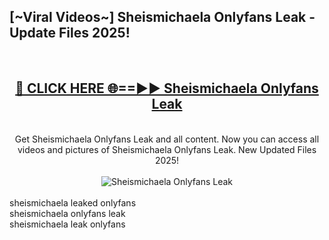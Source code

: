 <h2>[~Viral Videos~] Sheismichaela Onlyfans Leak - Update Files 2025!</h2>
<br>
<div align="center">
<h2><a href="https://betterlinks.top/A2PfLJ" rel="nofollow">🔴 CLICK HERE 🌐==►► Sheismichaela Onlyfans Leak</a></h2>
<br>
Get Sheismichaela Onlyfans Leak and all content. Now you can access all videos and pictures of Sheismichaela Onlyfans Leak. New Updated Files 2025!
<br>
<br>
<a href="https://betterlinks.top/A2PfLJ" rel="nofollow" data-target="animated-image.originalLink"><img src="https://i.ibb.co.com/WyWwxjT/player-gif2.gif" alt="Sheismichaela Onlyfans Leak" style="max-width: 100%; display: inline-block;" data-target="animated-image.originalImage"></a>
</div>
<br>
sheismichaela leaked onlyfans<br>
sheismichaela onlyfans leak<br>
sheismichaela leak onlyfans